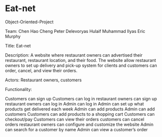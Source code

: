 # Eat-net
Object-Oriented-Project

Team: Chen Hao Cheng Peter Delevoryas Hulaif Muhammad Ilyas Eric Murphy

Title: Eat-net

Description: A website where restaurant owners can advertised their restaurant, restaurant location, and their food. The website allow restaurant owners to set up delivery and pick-up system for clients and customers can order, cancel, and view their orders.

Actors: Restaurant owners, customers

Functionality:

Customers can sign up
Customers can log in
restaurant owners can sign up
restaurant owners can log in
Admin can log in
Admin can set up what products get delivered each week
Admin can add products
Admin can add customers
Customers can add products to a shopping cart
Customers can checkout/pay
Customers can view their orders
customers can cancel orders
restaurant owners can configure and customize the website
Admin can search for a customer by name
Admin can view a customer’s order


